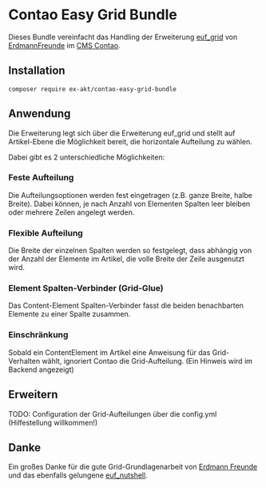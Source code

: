 # Contao Easy Grid Bundle

Dieses Bundle vereinfacht das Handling 
der Erweiterung [euf_grid](https://packagist.org/packages/erdmannfreunde/euf_grid) 
von [ErdmannFreunde](https://erdmann-freunde.de/) im [CMS Contao](https://contao.org).

## Installation
```
composer require ex-akt/contao-easy-grid-bundle
```

## Anwendung
Die Erweiterung legt sich über die Erweiterung euf_grid und stellt auf Artikel-Ebene 
die Möglichkeit bereit, die horizontale Aufteilung zu wählen.

Dabei gibt es 2 unterschiedliche Möglichkeiten:

### Feste Aufteilung
Die Aufteilungsoptionen werden fest eingetragen (z.B. ganze Breite, halbe Breite).
Dabei können, je nach Anzahl von Elementen Spalten leer bleiben oder mehrere Zeilen 
angelegt werden. 

### Flexible Aufteilung
Die Breite der einzelnen Spalten werden so festgelegt, dass abhängig von der Anzahl der Elemente im Artikel,
die volle Breite der Zeile ausgenutzt wird.

### Element Spalten-Verbinder (Grid-Glue)
Das Content-Element Spalten-Verbinder fasst die beiden benachbarten Elemente zu einer Spalte zusammen.

### Einschränkung
Sobald ein ContentElement im Artikel eine Anweisung für das Grid-Verhalten wählt, ignoriert
Contao die Grid-Aufteilung. (Ein Hinweis wird im Backend angezeigt)

## Erweitern
TODO: Configuration der Grid-Aufteilungen über die config.yml (Hilfestellung willkommen!)

## Danke
Ein großes Danke für die gute Grid-Grundlagenarbeit von [Erdmann Freunde](https://erdmann-freunde.de/) 
und das ebenfalls gelungene [euf_nutshell](https://packagist.org/packages/erdmannfreunde/euf_nutshell).



